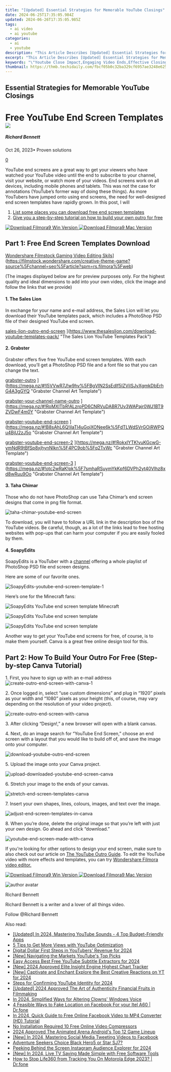 ```yaml
---
title: "[Updated] Essential Strategies for Memorable YouTube Closings"
date: 2024-06-25T17:35:05.984Z
updated: 2024-06-26T17:35:05.985Z
tags:
  - ai video
  - ai youtube
categories:
  - ai
  - youtube
description: "This Article Describes [Updated] Essential Strategies for Memorable YouTube Closings"
excerpt: "This Article Describes [Updated] Essential Strategies for Memorable YouTube Closings"
keywords: "\"Youtube Close Impact,Engaging Video Ends,Effective Closing Content,Memorable Video Seals,Hooking Viewers Final Scene,Sign-Off Strategy Guide,Captivating YouTube Conclusion\""
thumbnail: https://thmb.techidaily.com/fbcf05b0c32ba329cf6957ae3248e625c39ba58c1a53bbe9519d95b22a1c1295.jpg
---
```


## Essential Strategies for Memorable YouTube Closings

# Free YouTube End Screen Templates ![](https://images.wondershare.com/filmora/article-images/richard-bennett.jpg)

##### Richard Bennett

 Oct 26, 2023• Proven solutions

[0](#commentsBoxSeoTemplate)

YouTube end screens are a great way to get your viewers who have watched your YouTube video until the end to subscribe to your channel, visit your website, or watch more of your videos. End screens work on all devices, including mobile phones and tablets. This was not the case for annotations (YouTube’s former way of doing these things). As more YouTubers have jumped onto using end screens, the need for well-designed end screen templates have rapidly grown. In this post, I will

1. [List some places you can download free end screen templates](#freeendscreentemplates)
2. [Give you a step-by-step tutorial on how to build your own outro for free](#diyoutro)

[![Download Filmora9 Win Version](https://images.wondershare.com/filmora/guide/download-btn-win.jpg) ](https://tools.techidaily.com/wondershare/filmora/download/) [![Download Filmora9 Mac Version](https://images.wondershare.com/filmora/guide/download-btn-mac.jpg) ](https://tools.techidaily.com/wondershare/filmora/download/)

## Part 1: Free End Screen Templates Download

[Wondershare Filmstock Gaming Video Editing Skils](https://images.wondershare.com/filmora/article-images/learn-gaming-video-editing-skills-banner.png)](https://filmstock.wondershare.com/creative-theme-game?source%5Fchannel=seo%5Farticle?spm=rs.filmora%5Fweb)

(The images displayed below are for preview purposes only. For the highest quality and ideal dimensions to add into your own video, click the image and follow the links that we provide)

#### 1. The Sales Lion

In exchange for your name and e-mail address, the Sales Lion will let you download their YouTube templates pack, which includes a PhotoShop PSD file of their designed YouTube end screen.

[sales-lion-outro-end-screen](https://images.wondershare.com/filmora/article-images/sales-lion-outro-end-screen.jpg) ](https://www.thesaleslion.com/download-youtube-templates-pack/ "The Sales Lion YouTube Templates Pack")

#### 2. Grabster

Grabster offers five free YouTube end screen templates. With each download, you’ll get a PhotoShop PSD file and a font file so that you can change the text.

[grabster-outro](https://images.wondershare.com/filmora/article-images/grabster-outro.jpg) ](https://mega.nz/#!l5VVwR7J!w9hv%5FBgVIN2SsEdlf5IZViISJvXgmkDbErhG4A3gGYQ "Grabster Channel Art Template")

[grabster-your-channel-name-outro](https://images.wondershare.com/filmora/article-images/grabster-your-channel-name-outro.jpg) ](https://mega.nz/#!RoMXlTbR!ALzroPD6CNRVuDABR7Uv3WAPajr0WJ1BT9ZVDwF4m0Y "Grabster Channel Art Template")

[grabster-youtube-end-screen](https://images.wondershare.com/filmora/article-images/grabster-youtube-end-screen.jpg) ](https://mega.nz/#!B8sAhL6Q!iIaTl4uGojXONee6k%5FdTLWdSVrGOiRWPQu4BjU2zJ5o "Grabster Channel Art Template")

[grabster-youtube-end-screen-2](https://images.wondershare.com/filmora/article-images/grabster-youtube-end-screen-2.jpg) ](https://mega.nz/#!RokxlYTK!vuKGcwG-ymNdR9tBfSp8xjhynNIkn%5F4PC9ob%5Fq2TvWc "Grabster Channel Art Template")

[grabster-youtube-end-screen-3](https://images.wondershare.com/filmora/article-images/grabster-youtube-end-screen-3.jpg) ](https://mega.nz/#!otc2wRaK!pk%5F7smhaRSuymYkKpf6DVPh2yt40Vlhz8xd8wRuu9Oo "Grabster Channel Art Template")

#### 3. Taha Chimar

Those who do not have PhotoShop can use Taha Chimar’s end screen designs that come in png file format.

![taha-chimar-youtube-end-screen](https://images.wondershare.com/filmora/article-images/taha-chimar-youtube-end-screen.jpg)

To download, you will have to follow a URL link in the description box of the YouTube videos. Be careful, though, as a lot of the links lead to free hosting websites with pop-ups that can harm your computer if you are easily fooled by them.

#### 4. SoapyEdits

SoapyEdits is a YouTuber with a [channel](https://www.youtube.com/playlist?list=PLZ-0Oq4zZj8hJkW1aXFzLr-x6WsjuGsW1) offering a whole playlist of PhotoShop PSD file end screen designs.

Here are some of our favorite ones.

![SoapyEdits-youtube-end-screen-template-1](https://images.wondershare.com/filmora/article-images/SoapyEdits-youtube-end-screen-template-1.jpg)

Here’s one for the Minecraft fans:

![SoapyEdits YouTube end screen template Minecraft](https://images.wondershare.com/filmora/article-images/SoapyEdits-youtube-end-screen-template-minecraft.jpg)

![SoapyEdits YouTube end screen template](https://images.wondershare.com/filmora/article-images/SoapyEdits-youtube-end-screen-template-2.jpg)

![SoapyEdits YouTube end screen template](https://images.wondershare.com/filmora/article-images/SoapyEdits-youtube-end-screen-template-3.jpg)

Another way to get your YouTube end screens for free, of course, is to make them yourself. Canva is a great free online design tool for this.

## Part 2: How To Build Your Outro For Free (Step-by-step Canva Tutorial)

1\. First, you have to sign up with an e-mail address ![create-outro-end-screen-with-canva-1](https://images.wondershare.com/filmora/article-images/create-outro-end-screen-with-canva-1.jpg)

2\. Once logged in, select “use custom dimensions” and plug in “1920” pixels as your width and “1080” pixels as your height (this, of course, may vary depending on the resolution of your video project).

![create-outro-end-screen-with-canva](https://images.wondershare.com/filmora/article-images/create-outro-end-screen-with-canva-2.jpg)

3\. After clicking “Design!,” a new browser will open with a blank canvas.

4\. Next, do an image search for “YouTube End Screen,” choose an end screen with a layout that you would like to build off of, and save the image onto your computer.

![download-youtube-outro-end-screen](https://images.wondershare.com/filmora/article-images/download-youtube-outro-end-screen.jpg)

5\. Upload the image onto your Canva project.

![upload-downloaded-youtube-end-screen-canva](https://images.wondershare.com/filmora/article-images/upload-downloaded-youtube-end-screen-canva.jpg)

6\. Stretch your image to the ends of your canvas.

![stretch-end-screen-templates-canva](https://images.wondershare.com/filmora/article-images/stretch-end-screen-templates-canva.jpg)

7\. Insert your own shapes, lines, colours, images, and text over the image.

![adjust-end-screen-templates-in-canva](https://images.wondershare.com/filmora/article-images/adjust-end-screen-templates-in-canva.jpg)

8\. When you’re done, delete the original image so that you’re left with just your own design. Go ahead and click “download.”

![youtube-end-screen-made-with-canva](https://images.wondershare.com/filmora/article-images/youtube-end-screen-made-with-canva.jpg)

If you're looking for other options to design your end screen, make sure to also check out our article on [The YouTube Outro Guide](https://tools.techidaily.com/wondershare/filmora/download/). To edit the YouTube video with more effects and templates, you can try [Wondershare Filmora video editor.](https://tools.techidaily.com/wondershare/filmora/download/)

[![Download Filmora9 Win Version](https://images.wondershare.com/filmora/guide/download-btn-win.jpg) ](https://tools.techidaily.com/wondershare/filmora/download/) [![Download Filmora9 Mac Version](https://images.wondershare.com/filmora/guide/download-btn-mac.jpg) ](https://tools.techidaily.com/wondershare/filmora/download/)

![author avatar](https://images.wondershare.com/filmora/article-images/richard-bennett.jpg)

Richard Bennett

Richard Bennett is a writer and a lover of all things video.

Follow @Richard Bennett


<ins class="adsbygoogle"
     style="display:block"
     data-ad-format="autorelaxed"
     data-ad-client="ca-pub-7571918770474297"
     data-ad-slot="1223367746"></ins>



<ins class="adsbygoogle"
     style="display:block"
     data-ad-client="ca-pub-7571918770474297"
     data-ad-slot="8358498916"
     data-ad-format="auto"
     data-full-width-responsive="true"></ins>

<span class="atpl-alsoreadstyle">Also read:</span>
<div><ul>
<li><a href="https://youtube-tips.techidaily.com/ed-in-2024-mastering-youtube-sounds-4-top-budget-friendly-apps/"><u>[Updated] In 2024, Mastering YouTube Sounds - 4 Top Budget-Friendly Apps</u></a></li>
<li><a href="https://youtube-tips.techidaily.com/s-to-get-more-views-with-youtube-optimization/"><u>5 Tips to Get More Views with YouTube Optimization</u></a></li>
<li><a href="https://youtube-tips.techidaily.com/al-dollar-first-steps-in-youtubers-revenue-for-2024/"><u>Digital Dollar  First Steps in YouTubers' Revenue for 2024</u></a></li>
<li><a href="https://youtube-tips.techidaily.com/avigating-the-markets-youtubes-top-picks/"><u>[New] Navigating the Markets  YouTube's Top Picks</u></a></li>
<li><a href="https://youtube-tips.techidaily.com/access-best-free-youtube-subtitle-extractors-for-2024/"><u>Easy Access  Best Free YouTube Subtitle Extractors for 2024</u></a></li>
<li><a href="https://youtube-tips.techidaily.com/024-approved-elite-insight-engine-highest-chart-tracker/"><u>[New] 2024 Approved  Elite Insight Engine  Highest Chart Tracker</u></a></li>
<li><a href="https://youtube-tips.techidaily.com/aptivate-and-enchant-explore-the-best-creative-reactions-on-yt-for-2024/"><u>[New] Captivate and Enchant  Explore the Best Creative Reactions on YT for 2024</u></a></li>
<li><a href="https://youtube-tips.techidaily.com/-for-confirming-youtube-identity-for-2024/"><u>Steps for Confirming YouTube Identity for 2024</u></a></li>
<li><a href="https://youtube-tips.techidaily.com/ed-2024-approved-the-art-of-authenticity-financial-fruits-in-filmmaking/"><u>[Updated] 2024 Approved  The Art of Authenticity  Financial Fruits in Filmmaking</u></a></li>
<li><a href="https://some-approaches.techidaily.com/in-2024-simplified-ways-for-altering-clowns-windows-voice/"><u>In 2024, Simplified Ways for Altering Clowns' Windows Voice</u></a></li>
<li><a href="https://review-topics.techidaily.com/4-feasible-ways-to-fake-location-on-facebook-for-your-itel-a60-drfone-by-drfone-virtual-android/"><u>4 Feasible Ways to Fake Location on Facebook For your Itel A60 | Dr.fone</u></a></li>
<li><a href="https://facebook-videos.techidaily.com/in-2024-quick-guide-to-free-online-facebook-video-to-mp4-converter-hd-tutorial/"><u>In 2024, Quick Guide to Free Online Facebook Video to MP4 Converter (HD) Tutorial</u></a></li>
<li><a href="https://ai-vdieo-software.techidaily.com/no-installation-required-10-free-online-video-compressors/"><u>No Installation Required 10 Free Online Video Compressors</u></a></li>
<li><a href="https://visual-screen-recording.techidaily.com/2024-approved-the-animated-arena-androids-top-12-game-lineup/"><u>2024 Approved  The Animated Arena  Android's Top 12 Game Lineup</u></a></li>
<li><a href="https://twitter-videos.techidaily.com/new-in-2024-mastering-social-media-tweeting-videos-to-facebook/"><u>[New] In 2024, Mastering Social Media  Tweeting Videos to Facebook</u></a></li>
<li><a href="https://extra-hints.techidaily.com/adventure-seekers-choice-black-hero5-or-star-sj7/"><u>Adventure Seekers Choice  Black Hero5 or Star SJ7?</u></a></li>
<li><a href="https://instagram-clips.techidaily.com/peeking-behind-the-screen-instagram-audience-explorer-for-2024/"><u>Peeking Behind the Screen  Instagram Audience Explorer for 2024</u></a></li>
<li><a href="https://screen-video-capture.techidaily.com/new-in-2024-live-tv-saving-made-simple-with-free-software-tools/"><u>[New] In 2024, Live TV Saving Made Simple with Free Software Tools</u></a></li>
<li><a href="https://change-location.techidaily.com/how-to-stop-life360-from-tracking-you-on-motorola-edge-2023-drfone-by-drfone-virtual-android/"><u>How to Stop Life360 from Tracking You On Motorola Edge 2023? | Dr.fone</u></a></li>
</ul></div>
